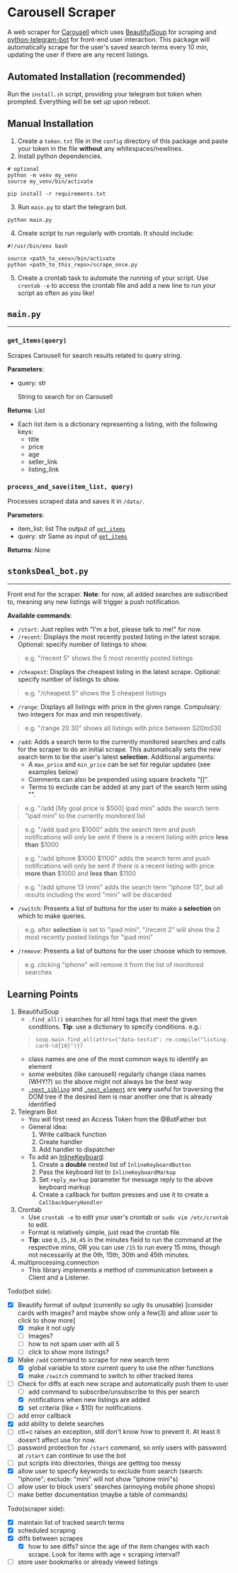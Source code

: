 # Carousell Scraper
A web scraper for [Carousell](https://www.carousell.sg) which uses [BeautifulSoup](https://www.crummy.com/software/BeautifulSoup/bs4/doc/) for scraping and [python-telegram-bot](https://github.com/python-telegram-bot/python-telegram-bot) for front-end user interaction. This package will automatically scrape for the user's saved search terms every 10 min, updating the user if there are any recent listings.

## Automated Installation (recommended)
Run the `install.sh` script, providing your telegram bot token when prompted. Everything will be set up upon reboot.

## Manual Installation
1. Create a `token.txt` file in the `config` directory of this package and paste your token in the file **without** any whitespaces/newlines.
2. Install python dependencies.
```
# optional
python -m venv my_venv
source my_venv/bin/activate

pip install -r requirements.txt
```
3. Run `main.py` to start the telegram bot.
```
python main.py
```
4. Create script to run regularly with crontab. It should include:
```
#!/usr/bin/env bash

source <path_to_venv>/bin/activate
python <path_to_this_repo>/scrape_once.py
```
5. Create a crontab task to automate the running of your script. Use `crontab -e` to access the crontab file and add a new line to run your script as often as you like!


## `main.py`
---
### `get_items(query)`
Scrapes Carousell for search results related to query string.

**Parameters**: 
* query: str
    
    String to search for on Carousell

**Returns**: List

* Each list item is a dictionary representing a listing, with the following keys:
    * title
    * price
    * age
    * seller_link
    * listing_link

### `process_and_save(item_list, query)`
Processes scraped data and saves it in `/data/`.

**Parameters**:
* item_list: list
    The output of [`get_items`](#getitemsquery)
* query: str
    Same as input of [`get_items`](#getitemsquery)

**Returns**: None


## `stonksDeal_bot.py`
---
Front end for the scraper.
**Note**: for now, all added searches are subscribed to, meaning any new listings will trigger a push notification.

**Available commands**:
* `/start`: Just replies with "I'm a bot, please talk to me!" for now.
* `/recent`: Displays the most recently posted listing in the latest scrape. Optional: specify number of listings to show.
> e.g. "/recent 5" shows the 5 most recently posted listings
* `/cheapest`: Displays the cheapest listing in the latest scrape. Optional: specify number of listings to show.
> e.g. "/cheapest 5" shows the 5 cheapest listings
* `/range`: Displays all listings with price in the given range. Compulsary: two integers for max and min respectively.
> e.g. "/range 20 30" shows all listings with price between S$20 to S$30
* `/add`: Adds a search term to the currently monitored searches and calls for the scraper to do an initial scrape. This automatically sets the new search term to be the user's latest **selection**. Additional arguments:
    * A `max_price` and `min_price` can be set for regular updates (see examples below)
    * Comments can also be prepended using square brackets "[]".
    * Terms to exclude can be added at any part of the search term using "\".
> e.g. "/add [My goal price is $500] ipad mini" adds the search term "ipad mini" to the currently monitored list

> e.g. "/add ipad pro $1000" adds the search term and push notifications will only be sent if there is a recent listing with price **less than** $1000

> e.g. "/add iphone $1000 $1100" adds the search term and push notifications will only be sent if there is a recent listing with price **more than** $1000 and **less than** $1100

> e.g. "/add iphone 13 \mini" adds the search term "iphone 13", but all results including the word "mini" will be discarded
* `/switch`: Presents a list of buttons for the user to make a **selection** on which to make queries.
> e.g. after **selection** is set to "ipad mini", "/recent 2" will show the 2 most recently posted listings for "ipad mini"
* `/remove`: Presents a list of buttons for the user choose which to remove.
> e.g. clicking "iphone" will remove it from the list of monitored searches


## Learning Points
1. BeautifulSoup
    * `.find_all()` searches for all html tags that meet the given conditions. **Tip**: use a dictionary to specify conditions. e.g.:
    >`soup.main.find_all(attrs={"data-testid": re.compile("listing-card-\d{10}")})`
    * class names are one of the most common ways to identify an element
    * some websites (like carousell) regularly change class names (WHY!?) so the above might not always be the best way
    * [`.next_sibling`](https://www.crummy.com/software/BeautifulSoup/bs4/doc/#going-sideways) and [`.next_element`](https://www.crummy.com/software/BeautifulSoup/bs4/doc/#going-back-and-forth) are **very** useful for traversing the DOM tree if the desired item is near another one that is already identified
2. Telegram Bot
    * You will first need an Access Token from the @BotFather bot
    * General idea:
        1. Write callback function
        2. Create handler
        3. Add handler to dispatcher
    * To add an [InlineKeyboard](https://github.com/python-telegram-bot/python-telegram-bot/wiki/InlineKeyboard-Example):
        1. Create a **double** nested list of `InlineKeyboardButton`
        2. Pass the keyboard list to `InlineKeyboardMarkup`
        3. Set `reply_markup` parameter for message reply to the above keyboard markup
        4. Create a callback for button presses and use it to create a `CallbackQueryHandler`
3. Crontab
    * Use `crontab -e` to edit your user's crontab or `sudo vim /etc/crontab` to edit.
    * Format is relatively simple, just read the crontab file.
    * **Tip**: use `0,15,30,45` in the minutes field to run the command at the respective mins, OR you can use `/15` to run every 15 mins, though not necessarily at the 0th, 15th, 30th and 45th minutes.
4. multiprocessing.connection
    * This library implements a method of communication between a Client and a Listener. 


Todo(bot side):
- [x] Beautify format of output (currently so ugly its unusable) [consider cards with images? and maybe show only a few(3) and allow user to click to show more]
    - [x] make it not ugly
    - [ ] Images?
    - [ ] how to not spam user with all 5
    - [ ] click to show more listings?
- [x] Make `/add` command to scrape for new search term
    - [x] global variable to store current query to use the other functions
    - [x] make `/switch` command to switch to other tracked items
- [ ] Check for diffs at each new scrape and automatically push them to user
    - [ ] add command to subscribe/unsubscribe to this per search
    - [x] notifications when new listings are added
    - [x] set criteria (like < $10) for notifications
- [ ] add error callback
- [x] add ability to delete searches
- [ ] ctl+c raises an exception, still don't know how to prevent it. At least it doesn't affect use for now.
- [ ] password protection for `/start` command, so only users with password at `/start` can continue to use the bot
- [ ] put scripts into directories, things are getting too messy
- [x] allow user to specify keywords to exclude from search (search: "iphone"; exclude: "mini" will not show "iphone mini"s)
- [ ] allow user to block users' searches (annoying mobile phone shops)
- [ ] make better documentation (maybe a table of commands)

Todo(scraper side):
- [x] maintain list of tracked search terms
- [x] scheduled scraping
- [x] diffs between scrapes
    - [x] how to see diffs? since the age of the item changes with each scrape. Look for items with age < scraping interval?
- [ ] store user bookmarks or already viewed listings